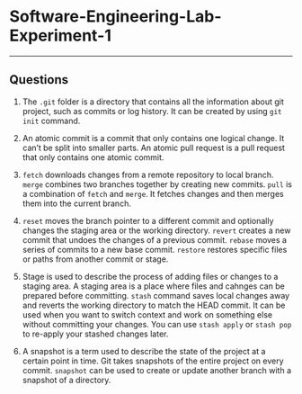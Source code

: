 # Software-Engineering-Lab-Experiment-1

---
## Questions 

1. The `.git` folder is a directory that contains all the information about git project, such as commits or log history. It can be created by using `git init` command.

2. An atomic commit is a commit that only contains one logical change. It can’t be split into smaller parts. An atomic pull request is a pull request that only contains one atomic commit.

3. `fetch` downloads changes from a remote repository to local branch. `merge` combines two branches together by creating new commits. `pull` is a combination of `fetch` and `merge`. It fetches changes and then merges them into the current branch.

4. `reset` moves the branch pointer to a different commit and optionally changes the staging area or the working directory. `revert` creates a new commit that undoes the changes of a previous commit. `rebase` moves a series of commits to a new base commit. `restore` restores specific files or paths from another commit or stage.

5. Stage is used to describe the process of adding files or changes to a staging area. A staging area is a place where files and cahnges can be prepared before committing.
`stash` command saves local changes away and reverts the working directory to match the HEAD commit. It can be used when you want to switch context and work on something else without committing your changes. You can use `stash apply` or `stash pop` to re-apply your stashed changes later.

1. A snapshot is a term used to describe the state of the project at a certain point in time. Git takes snapshots of the entire project on every commit. `snapshot` can be used to create or update another branch with a snapshot of a directory.